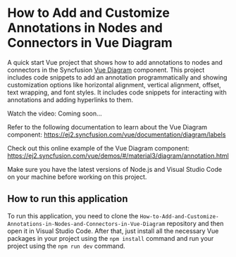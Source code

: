 # How to Add and Customize Annotations in Nodes and Connectors in Vue Diagram

A quick start Vue project that shows how to add annotations to nodes and connectors in the Syncfusion [Vue Diagram](https://www.syncfusion.com/vue-components/vue-diagram?utm_source=github&utm_medium=listing&utm_campaign=vue-diagram-annotations-sample) component. This project includes code snippets to add an annotation programmatically and showing customization options like horizontal alignment, vertical alignment, offset, text wrapping, and font styles. It includes code snippets for interacting with annotations and adding hyperlinks to them.

Watch the video: Coming soon…

Refer to the following documentation to learn about the Vue Diagram component: https://ej2.syncfusion.com/vue/documentation/diagram/labels

Check out this online example of the Vue Diagram component: https://ej2.syncfusion.com/vue/demos/#/material3/diagram/annotation.html

Make sure you have the latest versions of Node.js and Visual Studio Code on your machine before working on this project.

## How to run this application
To run this application, you need to clone the `How-to-Add-and-Customize-Annotations-in-Nodes-and-Connectors-in-Vue-Diagram` repository and then open it in Visual Studio Code. After that, just install all the necessary Vue packages in your project using the `npm install` command and run your project using the `npm run dev` command.
